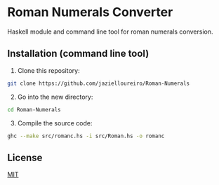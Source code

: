 # Roman Numerals Converter

Haskell module and command line tool for roman numerals conversion.

## Installation (command line tool)

1. Clone this repository:

```sh
git clone https://github.com/jazielloureiro/Roman-Numerals
```

2. Go into the new directory:

```sh
cd Roman-Numerals
```

3. Compile the source code:

```sh
ghc --make src/romanc.hs -i src/Roman.hs -o romanc
```

## License

[MIT](https://github.com/jazielloureiro/Roman-Numerals/blob/main/LICENSE)

